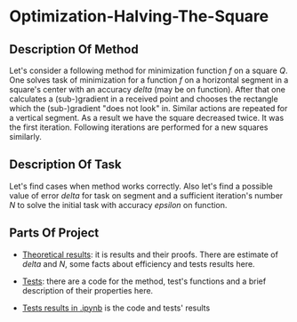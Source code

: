 # Optimization-Halving-The-Square

## Description Of Method

Let's consider a following method for minimization function *f* on a square *Q*. One solves task of minimization for a function *f* on a horizontal segment in a square's center with an accuracy *delta* (may be on function). After that one calculates a (sub-)gradient in a received point and chooses the rectangle which the (sub-)gradient "does not look" in. Similar actions are repeated for a vertical segment. As a result we have the square decreased twice. It was the first iteration. Following iterations are performed for a new squares similarly.

## Description Of Task
Let's find cases when method works correctly. Also let's find a possible value of error *delta* for task on segment and a sufficient iteration's number *N* to solve the initial task with accuracy *epsilon* on function.

## Parts Of Project

- [Theoretical results](https://github.com/ASEDOS999/Optimization-Halving-The-Square/blob/master/One%20method.pdf): it is results and their proofs. There are estimate of *delta* and *N*, some facts about efficiency and tests results here.

- [Tests](https://github.com/ASEDOS999/Optimization-Halving-The-Square/tree/master/Tests): there are a code for the method, test's functions and a brief description of their properties here.

- [Tests results in .ipynb](https://github.com/ASEDOS999/Optimization-Halving-The-Square/blob/master/Tests/Test_Results.ipynb) is the code and tests' results
